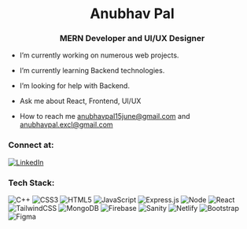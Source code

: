 <h1 align="center">Anubhav Pal</h1>
<h3 align="center">MERN Developer and UI/UX Designer</h3>

-  I’m currently working on numerous web projects.

-  I’m currently learning Backend technologies.

-  I’m looking for help with Backend.

-  Ask me about React, Frontend, UI/UX

-  How to reach me anubhavpal15june@gmail.com and anubhavpal.excl@gmail.com
### Connect at:
[![LinkedIn](https://img.shields.io/badge/LinkedIn-%230077B5.svg?logo=linkedin&logoColor=white)](https://linkedin.com/in/anubhavpal) 

### Tech Stack:
![C++](https://img.shields.io/badge/c++-%2300599C.svg?style=flat&logo=c%2B%2B&logoColor=white) ![CSS3](https://img.shields.io/badge/css3-%231572B6.svg?style=flat&logo=css3&logoColor=white) ![HTML5](https://img.shields.io/badge/html5-%23E34F26.svg?style=flat&logo=html5&logoColor=white) ![JavaScript](https://img.shields.io/badge/javascript-%23323330.svg?style=flat&logo=javascript&logoColor=%23F7DF1E) ![Express.js](https://img.shields.io/badge/express.js-%23404d59.svg?style=flat&logo=express&logoColor=%2361DAFB) ![Node](https://img.shields.io/badge/node.js-6DA55F?style=flat&logo=node.js&logoColor=white) ![React](https://img.shields.io/badge/react-%2320232a.svg?style=flat&logo=react&logoColor=%2361DAFB) ![TailwindCSS](https://img.shields.io/badge/tailwindcss-%2338B2AC.svg?style=flat&logo=tailwind-css&logoColor=white) ![MongoDB](https://img.shields.io/badge/MongoDB-%234ea94b.svg?style=flat&logo=mongodb&logoColor=white) ![Firebase](https://img.shields.io/badge/firebase-%23039BE5.svg?style=flat&logo=firebase) ![Sanity](https://img.shields.io/badge/-Sanity-orange?style=flat) ![Netlify](https://img.shields.io/badge/netlify-%23000000.svg?style=flat&logo=netlify&logoColor=#00C7B7) ![Bootstrap](https://img.shields.io/badge/bootstrap-%23563D7C.svg?style=flat&logo=bootstrap&logoColor=white) ![Figma](https://img.shields.io/badge/figma-%23F24E1E.svg?style=flat&logo=figma&logoColor=white)


<!-- Proudly created with GPRM ( https://gprm.itsvg.in ) -->
